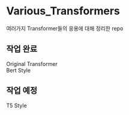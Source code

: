 # Various_Transformers

여러가지 Transformer들의 응용에 대해 정리한 repo

## 작업 완료
Original Transformer   
Bert Style
## 작업 예정
T5 Style
